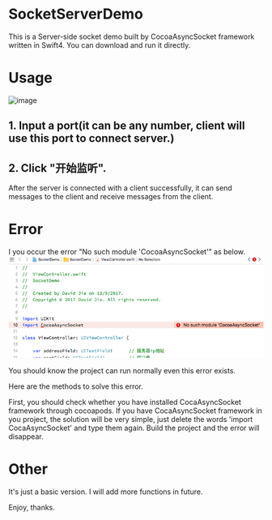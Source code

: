 # SocketServerDemo
This is a Server-side socket demo built by CocoaAsyncSocket framework written in Swift4.
You can download and run it directly.

# Usage
![image](https://github.com/iwufan/Resources/blob/master/Images/Socket/Server-side.gif)

## 1. Input a port(it can be any number, client will use this port to connect server.)
## 2. Click "开始监听".

After the server is connected with a client successfully, it can send messages to the client and receive messages from the client.

# Error
I you occur the error "No such module 'CocoaAsyncSocket'" as below.
![image](https://github.com/iwufan/Resources/blob/master/Images/Socket/CocaAsyncSocket_error.png)

You should know the project can run normally even this error exists.

Here are the methods to solve this error.

First, you should check whether you have installed CocaAsyncSocket framework through cocoapods.
If you have CocaAsyncSocket framework in you project, the solution will be very simple, just delete the words 'import CocaAsyncSocket' and type them again. 
Build the project and the error will disappear.

# Other
It's just a basic version. I will add more functions in future.

Enjoy, thanks.
